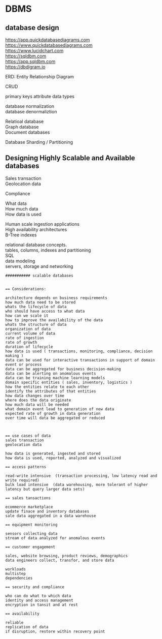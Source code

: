 # DBMS




## database design  

https://app.quickdatabasediagrams.com  
https://www.quickdatabasediagrams.com  
https://www.lucidchart.com  
https://sqldbm.com  
https://app.sqldbm.com  
https://dbdigram.io  




ERD:  Entity Relationship Diagram  

CRUD


primary keys
attribute data types  


database normalization  
database denormaliztion







Relatioal database  
Graph database  
Document databases  




Database Sharding / Partitioning  



## Designing Highly Scalable and Available databases  


Sales transaction  
Geolocation data  


Compliance 

What data  
How much data  
How data is used  


Human scale ingestion applications  
High availability architectures  
B-Tree indexes  


relational database concepts.  
tables, columns, indexes and partitioning  
SQL  
data modeling  
servers, storage and networking  


```
########### scalable databases  


== Considerations:

architecture depends on business requirements  
how much data need to be stored  
whats the lifecycle of data  
who should have access to what data  
how can we scale it  
how to improve the availability of the data  
whats the structure of data  
organization of data  
current volume of data 
rate of ingestion  
rate of growth  
duration of lifecycle  
how data is used ( transactions, monitoring, compliance, decision making )  
data can be used for interactive transactions in support of domain event or process  
data can be aggregated for business decision-making  
data can be alerting on anomalous events  
data can be training machine learning models  
domain specific entities ( sales, inventory, logistics )
how the entities relate to each other  
identify the attributes of that entities  
how data changes over time  
where does the data originate  
how much data will be needed  
what domain event lead to generation of new data  
expected rate of growth in data generation  
over time will data be aggregated or reduced  



== use cases of data  
sales transaction  
geolocation data  

how data is generated, ingested and stored  
how data is used, reported, analyzed and visualized  

== access patterns  

read-write intensive  (transaction processing, low latency read and write required)  
bulk load intensive  (data warehousing, more tolerant of higher latency but query larger data sets)  

== sales tansactions  

ecommerce marketplace  
update finace and inventory databases  
sale data aggregated in a data warehouse  

== equipment monitoring  

sensors collecting data 
stream of data analyzed for anomalous events  

== customer engagement  

sales, website browsing, product reviews, demographics  
data engineers collect, transfor, and store data 

workloads  
multistep  
dependencies  

== security and compliance  

who can do what to which data  
identity and access management  
encryption in tansit and at rest  

== availability  

reliable  
replication of data  
if disruption, restore within recovery point  








```



